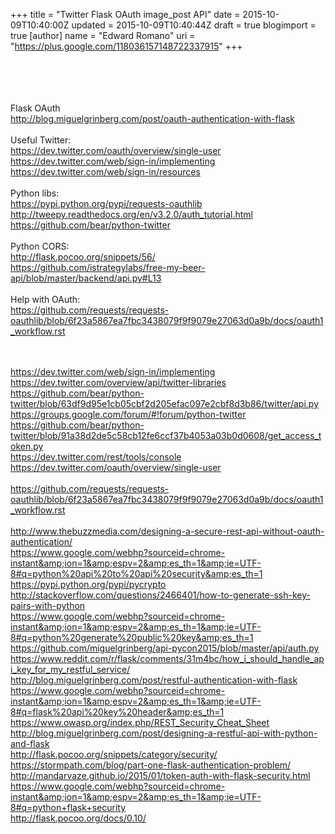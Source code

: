 +++
title = "Twitter Flask OAuth image_post API"
date = 2015-10-09T10:40:00Z
updated = 2015-10-09T10:40:44Z
draft = true
blogimport = true 
[author]
	name = "Edward Romano"
	uri = "https://plus.google.com/118036157148722337915"
+++

<br /><br /><br /><br />Flask OAuth<br />http://blog.miguelgrinberg.com/post/oauth-authentication-with-flask<br /><br />Useful Twitter:<br />https://dev.twitter.com/oauth/overview/single-user<br />https://dev.twitter.com/web/sign-in/implementing<br />https://dev.twitter.com/web/sign-in/resources<br /><br />Python libs:<br />https://pypi.python.org/pypi/requests-oauthlib<br />http://tweepy.readthedocs.org/en/v3.2.0/auth_tutorial.html<br />https://github.com/bear/python-twitter<br /><br />Python CORS:<br />http://flask.pocoo.org/snippets/56/<br />https://github.com/istrategylabs/free-my-beer-api/blob/master/backend/api.py#L13<br /><br />Help with OAuth:<br />https://github.com/requests/requests-oauthlib/blob/6f23a5867ea7fbc3438079f9f9079e27063d0a9b/docs/oauth1_workflow.rst<br /><br /><br /><div class="p1"><span class="s1"><a href="https://dev.twitter.com/web/sign-in/implementing">https://dev.twitter.com/web/sign-in/implementing</a></span></div><div class="p1"><span class="s1"><a href="https://dev.twitter.com/overview/api/twitter-libraries">https://dev.twitter.com/overview/api/twitter-libraries</a></span></div><div class="p1"><span class="s1"><a href="https://github.com/bear/python-twitter/blob/63df9d95e1cb05cbf2d205efac097e2cbf8d3b86/twitter/api.py">https://github.com/bear/python-twitter/blob/63df9d95e1cb05cbf2d205efac097e2cbf8d3b86/twitter/api.py</a></span></div><div class="p1"><span class="s1"><a href="https://groups.google.com/forum/#!forum/python-twitter">https://groups.google.com/forum/#!forum/python-twitter</a></span></div><div class="p1"><span class="s1"><a href="https://github.com/bear/python-twitter/blob/91a38d2de5c58cb12fe6ccf37b4053a03b0d0608/get_access_token.py">https://github.com/bear/python-twitter/blob/91a38d2de5c58cb12fe6ccf37b4053a03b0d0608/get_access_token.py</a></span></div><div class="p1"><span class="s1"><a href="https://dev.twitter.com/rest/tools/console">https://dev.twitter.com/rest/tools/console</a></span></div><div class="p1"><span class="s1"><a href="https://dev.twitter.com/oauth/overview/single-user">https://dev.twitter.com/oauth/overview/single-user</a></span></div><br /><div class="p1"><span class="s1"><a href="https://github.com/requests/requests-oauthlib/blob/6f23a5867ea7fbc3438079f9f9079e27063d0a9b/docs/oauth1_workflow.rst">https://github.com/requests/requests-oauthlib/blob/6f23a5867ea7fbc3438079f9f9079e27063d0a9b/docs/oauth1_workflow.rst</a></span></div><div class="p1"><br /></div><div class="p1"><a href="http://www.thebuzzmedia.com/designing-a-secure-rest-api-without-oauth-authentication/">http://www.thebuzzmedia.com/designing-a-secure-rest-api-without-oauth-authentication/</a></div><div class="p1"><a href="https://www.google.com/webhp?sourceid=chrome-instant&amp;ion=1&amp;espv=2&amp;es_th=1&amp;ie=UTF-8#q=python%20api%20to%20api%20security&amp;es_th=1">https://www.google.com/webhp?sourceid=chrome-instant&amp;ion=1&amp;espv=2&amp;es_th=1&amp;ie=UTF-8#q=python%20api%20to%20api%20security&amp;es_th=1</a></div><div class="p1"><a href="https://pypi.python.org/pypi/pycrypto">https://pypi.python.org/pypi/pycrypto</a></div><div class="p1"><a href="http://stackoverflow.com/questions/2466401/how-to-generate-ssh-key-pairs-with-python">http://stackoverflow.com/questions/2466401/how-to-generate-ssh-key-pairs-with-python</a></div><div class="p1"><a href="https://www.google.com/webhp?sourceid=chrome-instant&amp;ion=1&amp;espv=2&amp;es_th=1&amp;ie=UTF-8#q=python%20generate%20public%20key&amp;es_th=1">https://www.google.com/webhp?sourceid=chrome-instant&amp;ion=1&amp;espv=2&amp;es_th=1&amp;ie=UTF-8#q=python%20generate%20public%20key&amp;es_th=1</a></div><div class="p1"><a href="https://github.com/miguelgrinberg/api-pycon2015/blob/master/api/auth.py">https://github.com/miguelgrinberg/api-pycon2015/blob/master/api/auth.py</a></div><div class="p1"><a href="https://www.reddit.com/r/flask/comments/31m4bc/how_i_should_handle_api_key_for_my_restful_service/">https://www.reddit.com/r/flask/comments/31m4bc/how_i_should_handle_api_key_for_my_restful_service/</a></div><div class="p1"><a href="http://blog.miguelgrinberg.com/post/restful-authentication-with-flask">http://blog.miguelgrinberg.com/post/restful-authentication-with-flask</a></div><div class="p1"><a href="https://www.google.com/webhp?sourceid=chrome-instant&amp;ion=1&amp;espv=2&amp;es_th=1&amp;ie=UTF-8#q=flask%20api%20key%20header&amp;es_th=1">https://www.google.com/webhp?sourceid=chrome-instant&amp;ion=1&amp;espv=2&amp;es_th=1&amp;ie=UTF-8#q=flask%20api%20key%20header&amp;es_th=1</a></div><div class="p1"><a href="https://www.owasp.org/index.php/REST_Security_Cheat_Sheet">https://www.owasp.org/index.php/REST_Security_Cheat_Sheet</a></div><div class="p1"><a href="http://blog.miguelgrinberg.com/post/designing-a-restful-api-with-python-and-flask">http://blog.miguelgrinberg.com/post/designing-a-restful-api-with-python-and-flask</a></div><div class="p1"><a href="http://flask.pocoo.org/snippets/category/security/">http://flask.pocoo.org/snippets/category/security/</a></div><div class="p1"><a href="https://stormpath.com/blog/part-one-flask-authentication-problem/">https://stormpath.com/blog/part-one-flask-authentication-problem/</a></div><div class="p1"><a href="http://mandarvaze.github.io/2015/01/token-auth-with-flask-security.html">http://mandarvaze.github.io/2015/01/token-auth-with-flask-security.html</a></div><div class="p1"><a href="https://www.google.com/webhp?sourceid=chrome-instant&amp;ion=1&amp;espv=2&amp;es_th=1&amp;ie=UTF-8#q=python+flask+security">https://www.google.com/webhp?sourceid=chrome-instant&amp;ion=1&amp;espv=2&amp;es_th=1&amp;ie=UTF-8#q=python+flask+security</a></div><div class="p1">                      </div><div class="p1"><a href="http://flask.pocoo.org/docs/0.10/">http://flask.pocoo.org/docs/0.10/</a></div>
